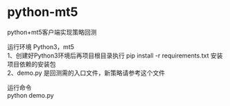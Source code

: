 # python-mt5
python+mt5客户端实现策略回测

运行环境 Python3，mt5  
1、创建好Python3环境后再项目根目录执行 pip install -r requirements.txt 安装项目依赖的安装包  
2、demo.py 是回测需的入口文件，新策略请参考这个文件  


运行命令  
python demo.py  
